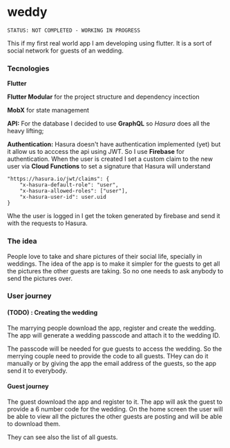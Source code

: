 # weddy

`STATUS: NOT COMPLETED - WORKING IN PROGRESS`


This if my first real world app  I am developing using flutter.
It is a sort of social network for guests of an wedding.

### Tecnologies

**Flutter**

**Flutter Modular** for the project structure and dependency incection

**MobX** for state management 

**API:** For the database I decided to use **GraphQL** so *Hasura* does all the heavy lifting;

**Authentication:** Hasura doesn't have authentication implemented (yet) but it allow us to acccess the api using JWT. So I use **Firebase** for authentication.
When the user is created I set a custom claim to the new user via **Cloud Functions** to set a signature that Hasura will understand
```
"https://hasura.io/jwt/claims": {
    "x-hasura-default-role": "user",
    "x-hasura-allowed-roles": ["user"],
    "x-hasura-user-id": user.uid
}
```
Whe the user is logged in I get the token generated by firebase and send it with the requests to Hasura.



### The idea

People love to take and share pictures of their social life, specially in weddings.
The idea of the app is to make it simpler for the guests to get all the pictures the other guests are taking.
So no one needs to ask anybody to send the pictures over.


### User journey
#### (TODO) : Creating the wedding
The marrying people download the app, register and create the wedding.
The app will generate a wedding passcode and attach it to the wedding ID.

The passcode will be needed for gue guests to access the wedding. 
So the merrying couple need to provide the code to all guests. 
THey can do it manually or by giving the app the email address of the guests, so the app send it to everybody.

#### Guest journey
The guest download the app and register to it.
The app will ask the guest to provide a 6 number code for the wedding.
On the home screen the user will be able to view all the pictures the other guests are posting and will be able to download them.

They can see also the list of  all guests.


<!-- ##### User registration details -->
<!-- The guest download the app and register to it.
After providing email and password the user is created on Firebase. 
Then on the next screen the user provides name and surname. 
On clicking `finish registration` button I create the user on Hasura as well

The id of the user will be the same id firebase created  -->
